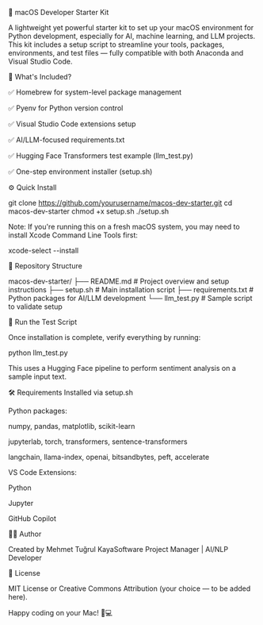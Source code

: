 🧠 macOS Developer Starter Kit

A lightweight yet powerful starter kit to set up your macOS environment for Python development, especially for AI, machine learning, and LLM projects. This kit includes a setup script to streamline your tools, packages, environments, and test files — fully compatible with both Anaconda and Visual Studio Code.

🚀 What's Included?

✅ Homebrew for system-level package management

✅ Pyenv for Python version control

✅ Visual Studio Code extensions setup

✅ AI/LLM-focused requirements.txt

✅ Hugging Face Transformers test example (llm_test.py)

✅ One-step environment installer (setup.sh)

⚙️ Quick Install

git clone https://github.com/yourusername/macos-dev-starter.git
cd macos-dev-starter
chmod +x setup.sh
./setup.sh

Note: If you're running this on a fresh macOS system, you may need to install Xcode Command Line Tools first:

xcode-select --install

📂 Repository Structure

macos-dev-starter/
├── README.md          # Project overview and setup instructions
├── setup.sh           # Main installation script
├── requirements.txt   # Python packages for AI/LLM development
└── llm_test.py        # Sample script to validate setup

🧪 Run the Test Script

Once installation is complete, verify everything by running:

python llm_test.py

This uses a Hugging Face pipeline to perform sentiment analysis on a sample input text.

🛠 Requirements Installed via setup.sh

Python packages:

numpy, pandas, matplotlib, scikit-learn

jupyterlab, torch, transformers, sentence-transformers

langchain, llama-index, openai, bitsandbytes, peft, accelerate

VS Code Extensions:

Python

Jupyter

GitHub Copilot

👨‍💻 Author

Created by Mehmet Tuğrul KayaSoftware Project Manager | AI/NLP Developer

📄 License

MIT License or Creative Commons Attribution (your choice — to be added here).

Happy coding on your Mac! 🍏💻

